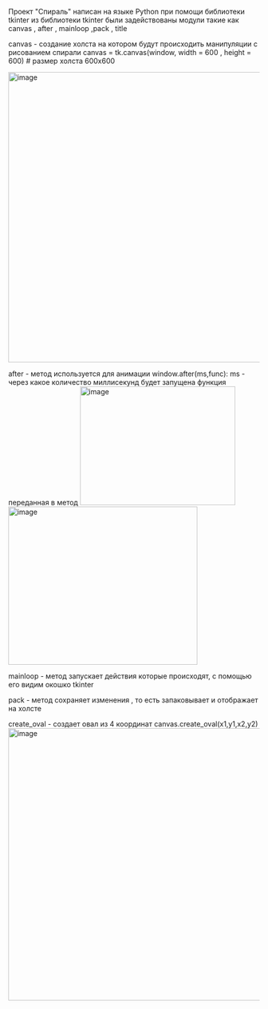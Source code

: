 Проект "Спираль" написан на языке Python при помощи библиотеки tkinter 
из библиотеки tkinter были задействованы модули такие как canvas , after , mainloop ,pack , title 

canvas - создание холста на котором будут происходить манипуляции с рисованием спирали
canvas = tk.canvas(window, width = 600 , height = 600) # размер холста 600x600

<img width="543" height="582" alt="image" src="https://github.com/user-attachments/assets/29860c3b-f07c-4bec-975a-d3cafabab7c8" />


after - метод  используется для анимации window.after(ms,func): ms - через какое количество миллисекунд будет запущена функция переданная в метод
<img width="311" height="238" alt="image" src="https://github.com/user-attachments/assets/3c7597f1-e00c-48a1-9a07-68bd80bcc963" />
<img width="379" height="317" alt="image" src="https://github.com/user-attachments/assets/1f51e6c4-5e3c-45ae-b20b-41560223d8d4" />


mainloop  - метод запускает действия которые происходят, с помощью его видим окошко tkinter

pack - метод сохраняет изменения , то есть запаковывает и отображает на холсте

create_oval - создает овал из 4 координат canvas.create_oval(x1,y1,x2,y2)
<img width="511" height="546" alt="image" src="https://github.com/user-attachments/assets/049aeaef-4914-40e9-ac75-7cd9ab3938dd" />
